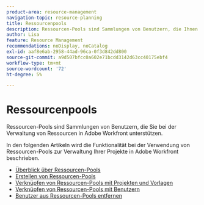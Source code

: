 ```yaml
---
product-area: resource-management
navigation-topic: resource-planning
title: Ressourcenpools
description: Ressourcen-Pools sind Sammlungen von Benutzern, die Ihnen bei der Verwaltung von Ressourcen in Adobe Workfront helfen.
author: Lisa
feature: Resource Management
recommendations: noDisplay, noCatalog
exl-id: aaf8e6ab-2958-44ad-96ca-0f3d842dd800
source-git-commit: a9d507bfcc0a602e71bcdd3142d63cc40175ebf4
workflow-type: tm+mt
source-wordcount: '72'
ht-degree: 5%

---
```


# Ressourcenpools

Ressourcen-Pools sind Sammlungen von Benutzern, die Sie bei der Verwaltung von Ressourcen in Adobe Workfront unterstützen.

In den folgenden Artikeln wird die Funktionalität bei der Verwendung von Ressourcen-Pools zur Verwaltung Ihrer Projekte in Adobe Workfront beschrieben.

* [Überblick über Ressourcen-Pools](../../../resource-mgmt/resource-planning/resource-pools/work-with-resource-pools.md)
* [Erstellen von Ressourcen-Pools](../../../resource-mgmt/resource-planning/resource-pools/create-resource-pools.md)
* [Verknüpfen von Ressourcen-Pools mit Projekten und Vorlagen](../../../resource-mgmt/resource-planning/resource-pools/associate-resource-pools-with-projects-and-templates.md)
* [Verknüpfen von Ressourcen-Pools mit Benutzern](../../../resource-mgmt/resource-planning/resource-pools/associate-resource-pools-with-users.md)
* [Benutzer aus Ressourcen-Pools entfernen](../../../resource-mgmt/resource-planning/resource-pools/remove-users-from-resource-pool.md)

 
